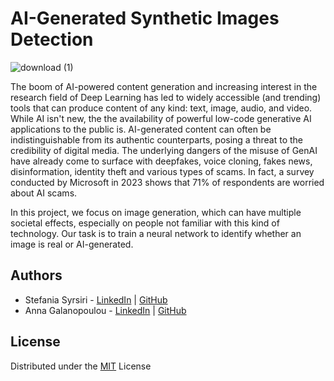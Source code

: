 # AI-Generated Synthetic Images Detection
![download (1)](https://github.com/user-attachments/assets/21f50705-ef92-4106-b776-157810235b6c)

The boom of AI-powered content generation and increasing interest in the research field of Deep Learning has led to widely accessible (and trending) tools that can produce content of any kind: text, image, audio, and video. While AI isn't new, the the availability of powerful low-code generative AI applications to the public is. AI-generated content can often be indistinguishable from its authentic counterparts, posing a threat to the credibility of digital media. The underlying dangers of the misuse of GenAI have already come to surface with deepfakes, voice cloning, fakes news, disinformation, identity theft and various types of scams. In fact, a survey conducted by Microsoft in 2023 shows that 71% of respondents are worried about AI scams.

In this project, we focus on image generation, which can have multiple societal effects, especially on people not familiar with this kind of technology. Our task is to train a neural network to identify whether an image is real or AI-generated.

## Authors
- Stefania Syrsiri - [LinkedIn](https://www.linkedin.com/in/stefania-syrsiri/) | [GitHub](https://github.com/stefsyrsiri)
- Anna Galanopoulou - [LinkedIn](https://www.linkedin.com/in/anna-galanopoulou/) | [GitHub](https://github.com/tzitzi2662)

## License
Distributed under the [MIT](https://choosealicense.com/licenses/mit/) License
